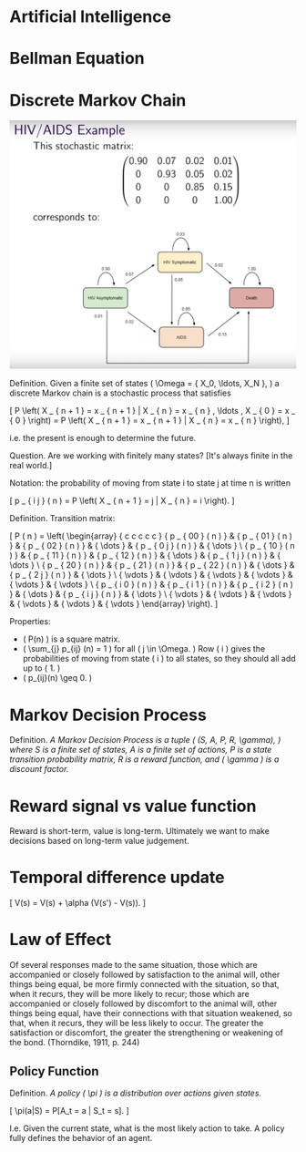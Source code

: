 # Artificial Intelligence

# Bellman Equation

# Discrete Markov Chain

![](2018-09-30-18-20-17.png)

Definition. Given a finite set of states \( \Omega = \{ X_0, \ldots, X_N \}, \) a discrete Markov chain is a stochastic process that satisfies

\[
P \left( X _ { n + 1 } = x _ { n + 1 } | X _ { n } = x _ { n } , \ldots , X _ { 0 } = x _ { 0 } \right) = P \left( X _ { n + 1 } = x _ { n + 1 } | X _ { n } = x _ { n } \right),
\]

i.e. the present is enough to determine the future.

Question. Are we working with finitely many states? [It's always finite in the real world.]

Notation: the probability of moving from state i to state j at time n is written

\[
p _ { i j } ( n ) = P \left( X _ { n + 1 } = j | X _ { n } = i \right).
\]

Definition. Transition matrix:

\[
P ( n ) = \left( \begin{array} { c c c c c } { p _ { 00 } ( n ) } & { p _ { 01 } ( n ) } & { p _ { 02 } ( n ) } & { \dots } & { p _ { 0 j } ( n ) } & { \dots } \\ { p _ { 10 } ( n ) } & { p _ { 11 } ( n ) } & { p _ { 12 } ( n ) } & { \dots } & { p _ { 1 j } ( n ) } & { \dots } \\ { p _ { 20 } ( n ) } & { p _ { 21 } ( n ) } & { p _ { 22 } ( n ) } & { \dots } & { p _ { 2 j } ( n ) } & { \dots } \\ { \vdots } & { \vdots } & { \vdots } & { \vdots } & { \vdots } & { \vdots } \\ { p _ { i 0 } ( n ) } & { p _ { i 1 } ( n ) } & { p _ { i 2 } ( n ) } & { \dots } & { p _ { i j } ( n ) } & { \dots } \\ { \vdots } & { \vdots } & { \vdots } & { \vdots } & { \vdots } & { \vdots } \end{array} \right).
\]

Properties:

- \( P(n) \) is a square matrix.
- \( \sum_{j} p_{ij} (n) = 1 \) for all \( j \in \Omega. \) Row \( i \) gives the probabilities of moving from state \( i \) to all states, so they should all add up to \( 1. \)
- \( p_{ij}(n) \geq 0. \)

# Markov Decision Process

Definition. _A Markov Decision Process is a tuple \( (S, A, P, R, \gamma), \) where S is a finite set of states, A is a finite set of actions, P is a state transition probability matrix, R is a reward function, and \( \gamma \) is a discount factor._

# Reward signal vs value function

Reward is short-term, value is long-term. Ultimately we want to make decisions based on long-term value judgement.

# Temporal difference update

\[
V(s) = V(s) + \alpha (V(s') - V(s)).
\]

# Law of Effect

Of several responses made to the same situation,  those which are accompanied or
closely followed by satisfaction to the animal will, other things being equal,
be more firmly connected with the situation, so that, when it recurs, they will
be more likely to recur; those which are accompanied or closely followed by
discomfort to the animal will, other things being equal, have their connections
with that situation weakened, so that, when it recurs, they will be less likely
to occur.  The greater the satisfaction or discomfort, the greater the
strengthening or weakening of the bond.  (Thorndike, 1911, p. 244)

## Policy Function

Definition. _A policy \( \pi \) is a distribution over actions given states._

\[
\pi(a|S) = P[A_t = a | S_t = s].
\]

I.e. Given the current state, what is the most likely action to take. A policy fully defines the behavior of an agent.
